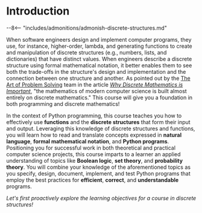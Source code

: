 # Introduction

[//]: # (Quote about the definition and benefits of discrete mathematics)

--8<-- "includes/admonitions/admonish-discrete-structures.md"

When software engineers design and implement computer programs, they use, for
instance, higher-order, lambda, and generating functions to create and
manipulation of discrete structures (e.g., numbers, lists, and dictionaries)
that have distinct values. When engineers describe a discrete structure using
formal mathematical notation, it better enables them to see both the trade-offs
in the structure's design and implementation and the connection between one
structure and another. As pointed out by the [The Art of Problem
Solving](https://artofproblemsolving.com/) team in the article [*Why Discrete
Mathematics is
Important*](https://artofproblemsolving.com/news/articles/discrete-math), "the
mathematics of modern computer science is built almost entirely on discrete
mathematics." This course will give you a foundation in both programming and
discrete mathematics!

In the context of Python programming, this course teaches you how to effectively
use **functions** and the **discrete structures** that form their input and
output. Leveraging this knowledge of discrete structures and functions, you will
learn how to read and translate concepts expressed in **natural language**,
**formal mathematical notation**, and **Python programs**. Positioning you for
successful work in both theoretical and practical computer science projects,
this course imparts to a learner an applied understanding of topics like
**Boolean logic**, **set theory**, and **probability theory**. You will combine
your knowledge of the aforementioned topics as you specify, design, document,
implement, and test Python programs that employ the best practices for
**efficient**, **correct**, and **understandable** programs.

*Let's first proactively explore the learning objectives for a course in
discrete structures!*
